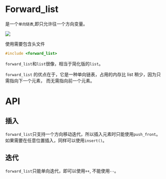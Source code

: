 # Forward_list

是一个`单向链表`,即只允许往一个方向变量。

![](https://s2.ax1x.com/2020/01/03/ldZbeU.png)

使用需要包含头文件

```c++
#include <forward_list>
```

`forward_list`和`list`很像，相当于简化版的`list`。

`forward_list` 的优点在于，它是一种单向链表，占用的内存比 list 稍少，因为只需指向下一个元素， 而无需指向前一个元素。

# API

## 插入

`forward_list`只支持一个方向移动迭代，所以插入元素时只能使用`push_front`。如果需要在任意位置插入，同样可以使用`insert()`。

## 迭代

`forward_list`只能单向迭代，即可以使用`++`, 不能使用`--`。